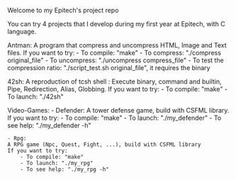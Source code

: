 Welcome to my Epitech's project repo

You can try 4 projects that I develop during my first year at Epitech, with C language.

Antman:
A program that compress and uncompress HTML, Image and Text files.
If you want to try:
    - To compile: "make"
    - To compress: "./compress original_file"
    - To uncompress: "./uncompress compress_file"
    - To test the compression ratio: "./script_test.sh original_file", it requires the binary

42sh:
A reproduction of tcsh shell : Execute binary, command and builtin, Pipe, Redirection, Alias, Globbing.
If you want to try:
    - To compile: "make"
    - To launch: "./42sh"

Video-Games:
    - Defender:
    A tower defense game, build with CSFML library.
    If you want to try:
        - To compile: "make"
        - To launch: "./my_defender"
        - To see help: "./my_defender -h"

    - Rpg:
    A RPG game (Npc, Quest, Fight, ...), build with CSFML library
    If you want to try:
        - To compile: "make"
        - To launch: "./my_rpg"
        - To see help: "./my_rpg -h"